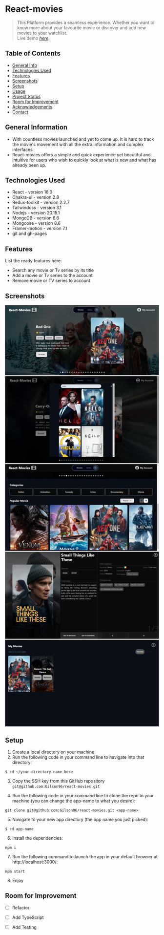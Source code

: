 # React-movies
> This Platform provides a seamless experience. Whether you want to know more about your favourite movie or discover and add new movies to your watchlist.  
> Live demo [_here_](https://gilson96.github.io/react-movies/).

## Table of Contents
* [General Info](#general-information)
* [Technologies Used](#technologies-used)
* [Features](#features)
* [Screenshots](#screenshots)
* [Setup](#setup)
* [Usage](#usage)
* [Project Status](#project-status)
* [Room for Improvement](#room-for-improvement)
* [Acknowledgements](#acknowledgements)
* [Contact](#contact)
<!-- * [License](#license) -->


## General Information
- With countless movies launched and yet to come up. It is hard to track the movie's movement with all the extra information and complex interfaces
- React-movies offers a simple and quick experience yet beautiful and intuitive for users who wish to quickly look at what is new and what has already been up.

## Technologies Used
- React - version 18.0
- Chakra-ui - version 2.8
- Redux-toolkit - version 2.2.7
- Tailwindcss - version 3.1
- Nodejs - version 20.15.1
- MongoDB - version 6.8
- Mongoose - version 8.6
- Framer-motion - version 7.1
- git and gh-pages

## Features
List the ready features here:
- Search any movie or Tv series by its title
- Add a movie or Tv series to the account
- Remove movie or TV series to account

## Screenshots
![Example screenshot](https://github.com/Gilson96/react-movies/blob/master/src/assets/project_top.png)
![Example screenshot](https://github.com/Gilson96/react-movies/blob/master/src/assets/project_search.png)
![Example screenshot](https://github.com/Gilson96/react-movies/blob/master/src/assets/project_movieSection.png)
![Example screenshot](https://github.com/Gilson96/react-movies/blob/master/src/assets/project_movieDetails.png)
![Example screenshot](https://github.com/Gilson96/react-movies/blob/master/src/assets/project_mymovies.png)

## Setup
1. Create a local directory on your machine
2. Run the following code in your command line to navigate into that directory: 

```shell 
$ cd ~/your-directory-name-here
```
3. Copy the SSH key from this GitHub repository `git@github.com:Gilson96/react-movies.git`

4. Run the following code in your command line to clone the repo to your machine (you can change the app-name to what you desire):  

```shell 
git clone git@github.com:Gilson96/react-movies.git <app-name>
```
5. Navigate to your new app directory (the app name you just picked):

```shell 
$ cd app-name
```
6. Install the dependencies:

```shell 
npm i
```
7. Run the following command to launch the app in your default browser at http://localhost:3000/:

```shell 
npm start
```
8. Enjoy

## Room for Improvement
- [ ] Refactor
- [ ] Add TypeScript
- [ ] Add Testing

